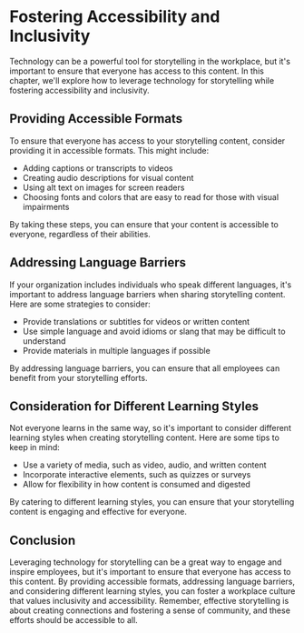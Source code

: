 Fostering Accessibility and Inclusivity
==========================================================================================

Technology can be a powerful tool for storytelling in the workplace, but it's important to ensure that everyone has access to this content. In this chapter, we'll explore how to leverage technology for storytelling while fostering accessibility and inclusivity.

Providing Accessible Formats
----------------------------

To ensure that everyone has access to your storytelling content, consider providing it in accessible formats. This might include:

* Adding captions or transcripts to videos
* Creating audio descriptions for visual content
* Using alt text on images for screen readers
* Choosing fonts and colors that are easy to read for those with visual impairments

By taking these steps, you can ensure that your content is accessible to everyone, regardless of their abilities.

Addressing Language Barriers
----------------------------

If your organization includes individuals who speak different languages, it's important to address language barriers when sharing storytelling content. Here are some strategies to consider:

* Provide translations or subtitles for videos or written content
* Use simple language and avoid idioms or slang that may be difficult to understand
* Provide materials in multiple languages if possible

By addressing language barriers, you can ensure that all employees can benefit from your storytelling efforts.

Consideration for Different Learning Styles
-------------------------------------------

Not everyone learns in the same way, so it's important to consider different learning styles when creating storytelling content. Here are some tips to keep in mind:

* Use a variety of media, such as video, audio, and written content
* Incorporate interactive elements, such as quizzes or surveys
* Allow for flexibility in how content is consumed and digested

By catering to different learning styles, you can ensure that your storytelling content is engaging and effective for everyone.

Conclusion
----------

Leveraging technology for storytelling can be a great way to engage and inspire employees, but it's important to ensure that everyone has access to this content. By providing accessible formats, addressing language barriers, and considering different learning styles, you can foster a workplace culture that values inclusivity and accessibility. Remember, effective storytelling is about creating connections and fostering a sense of community, and these efforts should be accessible to all.
